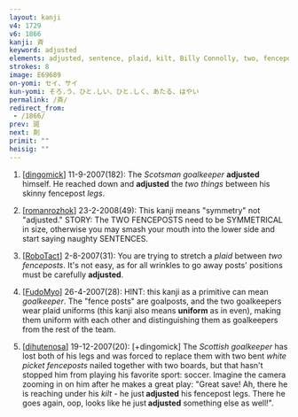 ```yaml
---
layout: kanji
v4: 1729
v6: 1866
kanji: 斉
keyword: adjusted
elements: adjusted, sentence, plaid, kilt, Billy Connolly, two, fenceposts, cabers
strokes: 8
image: E69689
on-yomi: セイ、サイ
kun-yomi: そろ.う、ひと.しい、ひと.しく、あたる、はやい
permalink: /斉/
redirect_from:
 - /1866/
prev: 斑
next: 剤
primit: ""
heisig: ""
---
```


1) [<a href="http://kanji.koohii.com/profile/dingomick">dingomick</a>] 11-9-2007(182): The <em>Scotsman goalkeeper</em> <strong>adjusted</strong> himself. He reached down and <strong>adjusted</strong> the <em>two things</em> between his skinny fencepost <em>legs</em>.

2) [<a href="http://kanji.koohii.com/profile/romanrozhok">romanrozhok</a>] 23-2-2008(49): This kanji means &quot;symmetry&quot; not &quot;adjusted.&quot; STORY: The TWO FENCEPOSTS need to be SYMMETRICAL in size, otherwise you may smash your mouth into the lower side and start saying naughty SENTENCES.

3) [<a href="http://kanji.koohii.com/profile/RoboTact">RoboTact</a>] 2-8-2007(31): You are trying to stretch a <em>plaid</em> between <em>two</em> <em>fenceposts</em>. It&#039;s not easy, as for all wrinkles to go away posts&#039; positions must be carefully <strong>adjusted</strong>.

4) [<a href="http://kanji.koohii.com/profile/FudoMyo">FudoMyo</a>] 26-4-2007(28): HINT: this kanji as a primitive can mean <em>goalkeeper</em>. The &quot;fence posts&quot; are goalposts, and the two goalkeepers wear plaid uniforms (this kanji also means <strong>uniform</strong> as in even), making them uniform with each other and distinguishing them as goalkeepers from the rest of the team.

5) [<a href="http://kanji.koohii.com/profile/dihutenosa">dihutenosa</a>] 19-12-2007(20): [+dingomick] The <em>Scottish goalkeeper</em> has lost both of his legs and was forced to replace them with two bent <em>white picket fenceposts</em> nailed together with two boards, but that hasn&#039;t stopped him from playing his favorite sport: soccer. Imagine the camera zooming in on him after he makes a great play: &quot;Great save! Ah, there he is reaching under his <em>kilt</em> - he just<strong> adjusted</strong> his fencepost legs. There he goes again, oop, looks like he just<strong> adjusted</strong> something else as well!&quot;.

